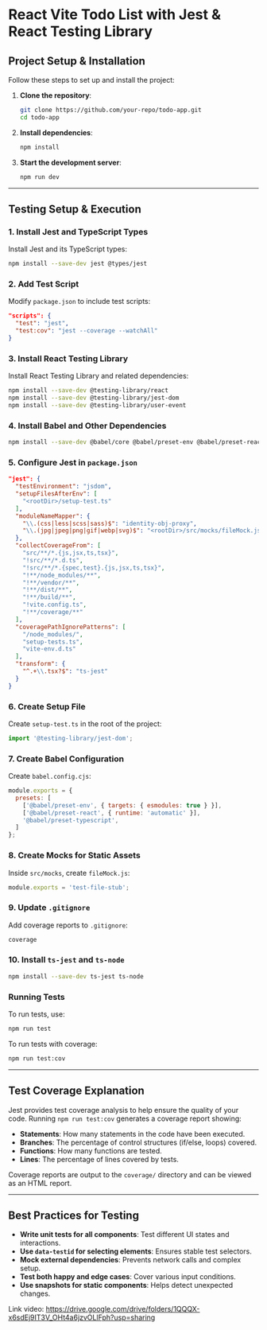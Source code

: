 # React Vite Todo List with Jest & React Testing Library

## Project Setup & Installation

Follow these steps to set up and install the project:

1. **Clone the repository**:
   ```sh
   git clone https://github.com/your-repo/todo-app.git
   cd todo-app
   ```

2. **Install dependencies**:
   ```sh
   npm install
   ```

3. **Start the development server**:
   ```sh
   npm run dev
   ```

---

## Testing Setup & Execution

### 1. Install Jest and TypeScript Types

Install Jest and its TypeScript types:
```sh
npm install --save-dev jest @types/jest
```

### 2. Add Test Script

Modify `package.json` to include test scripts:
```json
"scripts": {
  "test": "jest",
  "test:cov": "jest --coverage --watchAll"
}
```

### 3. Install React Testing Library

Install React Testing Library and related dependencies:
```sh
npm install --save-dev @testing-library/react
npm install --save-dev @testing-library/jest-dom
npm install --save-dev @testing-library/user-event
```

### 4. Install Babel and Other Dependencies

```sh
npm install --save-dev @babel/core @babel/preset-env @babel/preset-react @babel/preset-typescript babel-jest identity-obj-proxy jest-environment-jsdom
```

### 5. Configure Jest in `package.json`

```json
"jest": {
  "testEnvironment": "jsdom",
  "setupFilesAfterEnv": [
    "<rootDir>/setup-test.ts"
  ],
  "moduleNameMapper": {
    "\\.(css|less|scss|sass)$": "identity-obj-proxy",
    "\\.(jpg|jpeg|png|gif|webp|svg)$": "<rootDir>/src/mocks/fileMock.js"
  },
  "collectCoverageFrom": [
    "src/**/*.{js,jsx,ts,tsx}",
    "!src/**/*.d.ts",
    "!src/**/*.{spec,test}.{js,jsx,ts,tsx}",
    "!**/node_modules/**",
    "!**/vendor/**",
    "!**/dist/**",
    "!**/build/**",
    "!vite.config.ts",
    "!**/coverage/**"
  ],
  "coveragePathIgnorePatterns": [
    "/node_modules/",
    "setup-tests.ts",
    "vite-env.d.ts"
  ],
  "transform": {
    "^.+\\.tsx?$": "ts-jest"
  }
}
```

### 6. Create Setup File

Create `setup-test.ts` in the root of the project:
```ts
import '@testing-library/jest-dom';
```

### 7. Create Babel Configuration

Create `babel.config.cjs`:
```js
module.exports = {
  presets: [
    ['@babel/preset-env', { targets: { esmodules: true } }],
    ['@babel/preset-react', { runtime: 'automatic' }],
    '@babel/preset-typescript',
  ]
};
```

### 8. Create Mocks for Static Assets

Inside `src/mocks`, create `fileMock.js`:
```js
module.exports = 'test-file-stub';
```

### 9. Update `.gitignore`

Add coverage reports to `.gitignore`:
```sh
coverage
```

### 10. Install `ts-jest` and `ts-node`
```sh
npm install --save-dev ts-jest ts-node
```

### Running Tests
To run tests, use:
```sh
npm run test
```
To run tests with coverage:
```sh
npm run test:cov
```

---

## Test Coverage Explanation

Jest provides test coverage analysis to help ensure the quality of your code. Running `npm run test:cov` generates a coverage report showing:

- **Statements**: How many statements in the code have been executed.
- **Branches**: The percentage of control structures (if/else, loops) covered.
- **Functions**: How many functions are tested.
- **Lines**: The percentage of lines covered by tests.

Coverage reports are output to the `coverage/` directory and can be viewed as an HTML report.

---

## Best Practices for Testing

- **Write unit tests for all components**: Test different UI states and interactions.
- **Use `data-testid` for selecting elements**: Ensures stable test selectors.
- **Mock external dependencies**: Prevents network calls and complex setup.
- **Test both happy and edge cases**: Cover various input conditions.
- **Use snapshots for static components**: Helps detect unexpected changes.

Link video: https://drive.google.com/drive/folders/1QQQX-x6sdEj9IT3V_OHt4a6jzvOLlFph?usp=sharing

